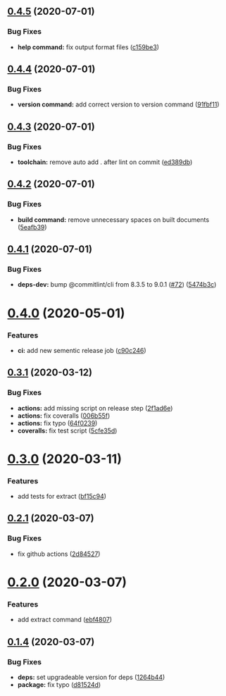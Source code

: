 ## [0.4.5](https://github.com/HospitalRun/cli/compare/v0.4.4...v0.4.5) (2020-07-01)


### Bug Fixes

* **help command:** fix output format files ([c159be3](https://github.com/HospitalRun/cli/commit/c159be36654151d33e8dae5239925e7a185a6662))

## [0.4.4](https://github.com/HospitalRun/cli/compare/v0.4.3...v0.4.4) (2020-07-01)


### Bug Fixes

* **version command:** add correct version to version command ([91fbf11](https://github.com/HospitalRun/cli/commit/91fbf1154453010aa537240fe2a77ad9cb29146e))

## [0.4.3](https://github.com/HospitalRun/cli/compare/v0.4.2...v0.4.3) (2020-07-01)


### Bug Fixes

* **toolchain:** remove auto add . after lint on commit ([ed389db](https://github.com/HospitalRun/cli/commit/ed389db03e4a94724cd0a7be5123845136d06198))

## [0.4.2](https://github.com/HospitalRun/cli/compare/v0.4.1...v0.4.2) (2020-07-01)


### Bug Fixes

* **build command:** remove unnecessary spaces on built documents ([5eafb39](https://github.com/HospitalRun/cli/commit/5eafb3918ffa8938d9025e41439d8af28acc30b9))

## [0.4.1](https://github.com/HospitalRun/cli/compare/v0.4.0...v0.4.1) (2020-07-01)


### Bug Fixes

* **deps-dev:** bump @commitlint/cli from 8.3.5 to 9.0.1 ([#72](https://github.com/HospitalRun/cli/issues/72)) ([5474b3c](https://github.com/HospitalRun/cli/commit/5474b3cd48d84c6a9abd065a5203686bef7acb3c))

# [0.4.0](https://github.com/HospitalRun/cli/compare/v0.3.1...v0.4.0) (2020-05-01)


### Features

* **ci:** add new sementic release job ([c90c246](https://github.com/HospitalRun/cli/commit/c90c246e7abf609568f24b9f7d5a1e939dd51867))

## [0.3.1](https://github.com/HospitalRun/cli/compare/v0.3.0...v0.3.1) (2020-03-12)


### Bug Fixes

* **actions:** add missing script on release step ([2f1ad6e](https://github.com/HospitalRun/cli/commit/2f1ad6eae0223f450794876e971e29210cad71cd))
* **actions:** fix coveralls ([006b55f](https://github.com/HospitalRun/cli/commit/006b55fc37655fe8e428cfb1bd9f1b9efaab6f6a))
* **actions:** fix typo ([64f0239](https://github.com/HospitalRun/cli/commit/64f0239c34922cea5170980a8abc6a08a6b27d56))
* **coveralls:** fix test script ([5cfe35d](https://github.com/HospitalRun/cli/commit/5cfe35da0696257cf71841960f68269364c3beea))

# [0.3.0](https://github.com/HospitalRun/cli/compare/v0.2.1...v0.3.0) (2020-03-11)


### Features

* add tests for extract ([bf15c94](https://github.com/HospitalRun/cli/commit/bf15c9426bef135fa0bd9afcc077baea0bacde8d))

## [0.2.1](https://github.com/HospitalRun/cli/compare/v0.2.0...v0.2.1) (2020-03-07)


### Bug Fixes

* fix github actions ([2d84527](https://github.com/HospitalRun/cli/commit/2d845278f7b7b3d09191a67093e6d646ebc39411))

# [0.2.0](https://github.com/HospitalRun/cli/compare/v0.1.4...v0.2.0) (2020-03-07)


### Features

* add extract command ([ebf4807](https://github.com/HospitalRun/cli/commit/ebf480731bbfaf330a809cc20e518dec19fae079))

## [0.1.4](https://github.com/HospitalRun/cli/compare/v0.1.3...v0.1.4) (2020-03-07)


### Bug Fixes

* **deps:** set upgradeable version for deps ([1264b44](https://github.com/HospitalRun/cli/commit/1264b44cd1cfdbb21658ea755af5801ca095c099))
* **package:** fix typo ([d81524d](https://github.com/HospitalRun/cli/commit/d81524d4d2e618e7a76ed704c7b363dd048b485b))
